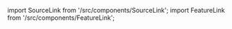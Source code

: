import SourceLink from '/src/components/SourceLink';
import FeatureLink from '/src/components/FeatureLink';

<SourceLink href="/docs/attendance-management-system/source/function/startEventFlow"/>
<FeatureLink href="/docs/attendance-management-system/feature/function/startEventFlow"/>